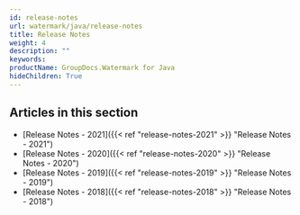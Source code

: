 ```yaml
---
id: release-notes
url: watermark/java/release-notes
title: Release Notes
weight: 4
description: ""
keywords: 
productName: GroupDocs.Watermark for Java
hideChildren: True
---
```

## Articles in this section

* [Release Notes - 2021]({{< ref "release-notes-2021" >}} "Release Notes - 2021")
* [Release Notes - 2020]({{< ref "release-notes-2020" >}} "Release Notes - 2020")
* [Release Notes - 2019]({{< ref "release-notes-2019" >}} "Release Notes - 2019")
* [Release Notes - 2018]({{< ref "release-notes-2018" >}} "Release Notes - 2018")
